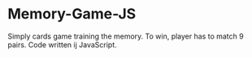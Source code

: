 # Memory-Game-JS
Simply cards game training the memory. To win, player has to match 9 pairs. Code written ij JavaScript.

